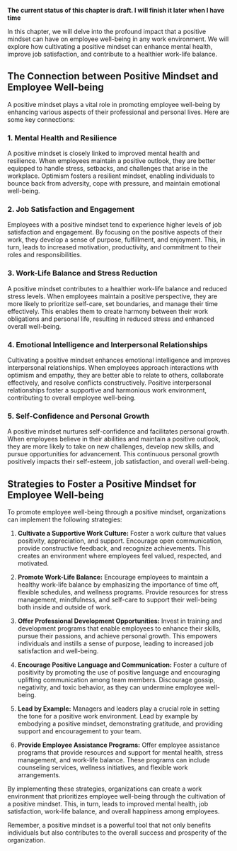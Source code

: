 **The current status of this chapter is draft. I will finish it later when I have time**

In this chapter, we will delve into the profound impact that a positive mindset can have on employee well-being in any work environment. We will explore how cultivating a positive mindset can enhance mental health, improve job satisfaction, and contribute to a healthier work-life balance.

The Connection between Positive Mindset and Employee Well-being
---------------------------------------------------------------

A positive mindset plays a vital role in promoting employee well-being by enhancing various aspects of their professional and personal lives. Here are some key connections:

### 1. Mental Health and Resilience

A positive mindset is closely linked to improved mental health and resilience. When employees maintain a positive outlook, they are better equipped to handle stress, setbacks, and challenges that arise in the workplace. Optimism fosters a resilient mindset, enabling individuals to bounce back from adversity, cope with pressure, and maintain emotional well-being.

### 2. Job Satisfaction and Engagement

Employees with a positive mindset tend to experience higher levels of job satisfaction and engagement. By focusing on the positive aspects of their work, they develop a sense of purpose, fulfillment, and enjoyment. This, in turn, leads to increased motivation, productivity, and commitment to their roles and responsibilities.

### 3. Work-Life Balance and Stress Reduction

A positive mindset contributes to a healthier work-life balance and reduced stress levels. When employees maintain a positive perspective, they are more likely to prioritize self-care, set boundaries, and manage their time effectively. This enables them to create harmony between their work obligations and personal life, resulting in reduced stress and enhanced overall well-being.

### 4. Emotional Intelligence and Interpersonal Relationships

Cultivating a positive mindset enhances emotional intelligence and improves interpersonal relationships. When employees approach interactions with optimism and empathy, they are better able to relate to others, collaborate effectively, and resolve conflicts constructively. Positive interpersonal relationships foster a supportive and harmonious work environment, contributing to overall employee well-being.

### 5. Self-Confidence and Personal Growth

A positive mindset nurtures self-confidence and facilitates personal growth. When employees believe in their abilities and maintain a positive outlook, they are more likely to take on new challenges, develop new skills, and pursue opportunities for advancement. This continuous personal growth positively impacts their self-esteem, job satisfaction, and overall well-being.

Strategies to Foster a Positive Mindset for Employee Well-being
---------------------------------------------------------------

To promote employee well-being through a positive mindset, organizations can implement the following strategies:

1. **Cultivate a Supportive Work Culture:** Foster a work culture that values positivity, appreciation, and support. Encourage open communication, provide constructive feedback, and recognize achievements. This creates an environment where employees feel valued, respected, and motivated.

2. **Promote Work-Life Balance:** Encourage employees to maintain a healthy work-life balance by emphasizing the importance of time off, flexible schedules, and wellness programs. Provide resources for stress management, mindfulness, and self-care to support their well-being both inside and outside of work.

3. **Offer Professional Development Opportunities:** Invest in training and development programs that enable employees to enhance their skills, pursue their passions, and achieve personal growth. This empowers individuals and instills a sense of purpose, leading to increased job satisfaction and well-being.

4. **Encourage Positive Language and Communication:** Foster a culture of positivity by promoting the use of positive language and encouraging uplifting communication among team members. Discourage gossip, negativity, and toxic behavior, as they can undermine employee well-being.

5. **Lead by Example:** Managers and leaders play a crucial role in setting the tone for a positive work environment. Lead by example by embodying a positive mindset, demonstrating gratitude, and providing support and encouragement to your team.

6. **Provide Employee Assistance Programs:** Offer employee assistance programs that provide resources and support for mental health, stress management, and work-life balance. These programs can include counseling services, wellness initiatives, and flexible work arrangements.

By implementing these strategies, organizations can create a work environment that prioritizes employee well-being through the cultivation of a positive mindset. This, in turn, leads to improved mental health, job satisfaction, work-life balance, and overall happiness among employees.

Remember, a positive mindset is a powerful tool that not only benefits individuals but also contributes to the overall success and prosperity of the organization.
